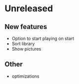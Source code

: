 # Unreleased

## New features
- Option to start playing on start
- Sort library
- Show pictures

## Other
- optimizations
